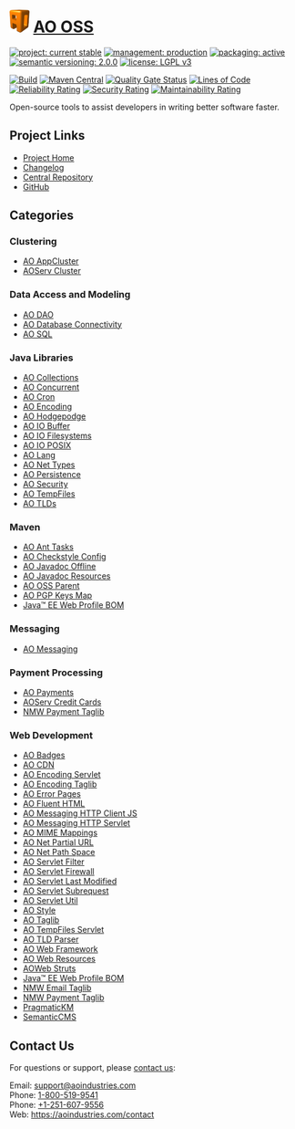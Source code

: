 # [<img src="ao-logo.png" alt="AO Logo" width="35" height="40">](https://github.com/ao-apps) [AO OSS](https://github.com/ao-apps/ao-oss)

[![project: current stable](https://oss.aoapps.com/ao-badges/project-current-stable.svg)](https://aoindustries.com/life-cycle#project-current-stable)
[![management: production](https://oss.aoapps.com/ao-badges/management-production.svg)](https://aoindustries.com/life-cycle#management-production)
[![packaging: active](https://oss.aoapps.com/ao-badges/packaging-active.svg)](https://aoindustries.com/life-cycle#packaging-active)  
[![semantic versioning: 2.0.0](https://oss.aoapps.com/ao-badges/semver-2.0.0.svg)](https://semver.org/spec/v2.0.0.html)
[![license: LGPL v3](https://oss.aoapps.com/ao-badges/license-lgpl-3.0.svg)](https://www.gnu.org/licenses/lgpl-3.0)

[![Build](https://github.com/ao-apps/ao-oss/workflows/Build/badge.svg?branch=master)](https://github.com/ao-apps/ao-oss/actions?query=workflow%3ABuild)
[![Maven Central](https://maven-badges.herokuapp.com/maven-central/com.aoapps/ao-oss/badge.svg)](https://maven-badges.herokuapp.com/maven-central/com.aoapps/ao-oss)
[![Quality Gate Status](https://sonarcloud.io/api/project_badges/measure?branch=master&project=com.aoapps%3Aao-oss&metric=alert_status)](https://sonarcloud.io/dashboard?branch=master&id=com.aoapps%3Aao-oss)
[![Lines of Code](https://sonarcloud.io/api/project_badges/measure?branch=master&project=com.aoapps%3Aao-oss&metric=ncloc)](https://sonarcloud.io/component_measures?branch=master&id=com.aoapps%3Aao-oss&metric=ncloc)  
[![Reliability Rating](https://sonarcloud.io/api/project_badges/measure?branch=master&project=com.aoapps%3Aao-oss&metric=reliability_rating)](https://sonarcloud.io/component_measures?branch=master&id=com.aoapps%3Aao-oss&metric=Reliability)
[![Security Rating](https://sonarcloud.io/api/project_badges/measure?branch=master&project=com.aoapps%3Aao-oss&metric=security_rating)](https://sonarcloud.io/component_measures?branch=master&id=com.aoapps%3Aao-oss&metric=Security)
[![Maintainability Rating](https://sonarcloud.io/api/project_badges/measure?branch=master&project=com.aoapps%3Aao-oss&metric=sqale_rating)](https://sonarcloud.io/component_measures?branch=master&id=com.aoapps%3Aao-oss&metric=Maintainability)

Open-source tools to assist developers in writing better software faster.

## Project Links
* [Project Home](https://oss.aoapps.com/)
* [Changelog](https://oss.aoapps.com/changelog)
* [Central Repository](https://central.sonatype.com/artifact/com.aoapps/ao-oss)
* [GitHub](https://github.com/ao-apps/ao-oss)

## Categories
### Clustering
* [AO AppCluster](https://github.com/ao-apps/ao-appcluster)
* [AOServ Cluster](https://github.com/ao-apps/aoserv-cluster)
### Data Access and Modeling
* [AO DAO](https://github.com/ao-apps/ao-dao)
* [AO Database Connectivity](https://github.com/ao-apps/ao-dbc)
* [AO SQL](https://github.com/ao-apps/ao-sql)
### Java Libraries
* [AO Collections](https://github.com/ao-apps/ao-collections)
* [AO Concurrent](https://github.com/ao-apps/ao-concurrent)
* [AO Cron](https://github.com/ao-apps/ao-cron)
* [AO Encoding](https://github.com/ao-apps/ao-encoding)
* [AO Hodgepodge](https://github.com/ao-apps/ao-hodgepodge)
* [AO IO Buffer](https://github.com/ao-apps/ao-io-buffer)
* [AO IO Filesystems](https://github.com/ao-apps/ao-io-filesystems)
* [AO IO POSIX](https://github.com/ao-apps/ao-io-posix)
* [AO Lang](https://github.com/ao-apps/ao-lang)
* [AO Net Types](https://github.com/ao-apps/ao-net-types)
* [AO Persistence](https://github.com/ao-apps/ao-persistence)
* [AO Security](https://github.com/ao-apps/ao-security)
* [AO TempFiles](https://github.com/ao-apps/ao-tempfiles)
* [AO TLDs](https://github.com/ao-apps/ao-tlds)
### Maven
* [AO Ant Tasks](https://github.com/ao-apps/ao-ant-tasks)
* [AO Checkstyle Config](https://github.com/ao-apps/ao-checkstyle-config)
* [AO Javadoc Offline](https://github.com/ao-apps/ao-javadoc-offline)
* [AO Javadoc Resources](https://github.com/ao-apps/ao-javadoc-resources)
* [AO OSS Parent](https://github.com/ao-apps/ao-oss-parent)
* [AO PGP Keys Map](https://github.com/ao-apps/pgp-keys-map)
* [Java™ EE Web Profile BOM](https://github.com/ao-apps/javaee-web-api-bom)
### Messaging
* [AO Messaging](https://github.com/ao-apps/ao-messaging)
### Payment Processing
* [AO Payments](https://github.com/ao-apps/ao-payments)
* [AOServ Credit Cards](https://github.com/ao-apps/aoserv-credit-cards)
* [NMW Payment Taglib](https://github.com/newmediaworks/nmw-payment-taglib)
### Web Development
* [AO Badges](https://github.com/ao-apps/ao-badges)
* [AO CDN](https://github.com/ao-apps/ao-cdn)
* [AO Encoding Servlet](https://github.com/ao-apps/ao-encoding-servlet)
* [AO Encoding Taglib](https://github.com/ao-apps/ao-encoding-taglib)
* [AO Error Pages](https://github.com/ao-apps/ao-error-pages)
* [AO Fluent HTML](https://github.com/ao-apps/ao-fluent-html)
* [AO Messaging HTTP Client JS](https://github.com/ao-apps/ao-messaging-http-client-js)
* [AO Messaging HTTP Servlet](https://github.com/ao-apps/ao-messaging-http-servlet)
* [AO MIME Mappings](https://github.com/ao-apps/ao-mime-mappings)
* [AO Net Partial URL](https://github.com/ao-apps/ao-net-partial-url)
* [AO Net Path Space](https://github.com/ao-apps/ao-net-path-space)
* [AO Servlet Filter](https://github.com/ao-apps/ao-servlet-filter)
* [AO Servlet Firewall](https://github.com/ao-apps/ao-servlet-firewall)
* [AO Servlet Last Modified](https://github.com/ao-apps/ao-servlet-last-modified)
* [AO Servlet Subrequest](https://github.com/ao-apps/ao-servlet-subrequest)
* [AO Servlet Util](https://github.com/ao-apps/ao-servlet-util)
* [AO Style](https://github.com/ao-apps/ao-style)
* [AO Taglib](https://github.com/ao-apps/ao-taglib)
* [AO TempFiles Servlet](https://github.com/ao-apps/ao-tempfiles-servlet)
* [AO TLD Parser](https://github.com/ao-apps/ao-tld-parser)
* [AO Web Framework](https://github.com/ao-apps/ao-web-framework)
* [AO Web Resources](https://github.com/ao-apps/ao-web-resources)
* [AOWeb Struts](https://github.com/ao-apps/aoweb-struts)
* [Java™ EE Web Profile BOM](https://github.com/ao-apps/javaee-web-api-bom)
* [NMW Email Taglib](https://github.com/newmediaworks/nmw-email-taglib)
* [NMW Payment Taglib](https://github.com/newmediaworks/nmw-payment-taglib)
* [PragmaticKM](https://github.com/ao-apps/pragmatickm)
* [SemanticCMS](https://github.com/ao-apps/semanticcms)

## Contact Us
For questions or support, please [contact us](https://aoindustries.com/contact):

Email: [support@aoindustries.com](mailto:support@aoindustries.com)  
Phone: [1-800-519-9541](tel:1-800-519-9541)  
Phone: [+1-251-607-9556](tel:+1-251-607-9556)  
Web: https://aoindustries.com/contact
